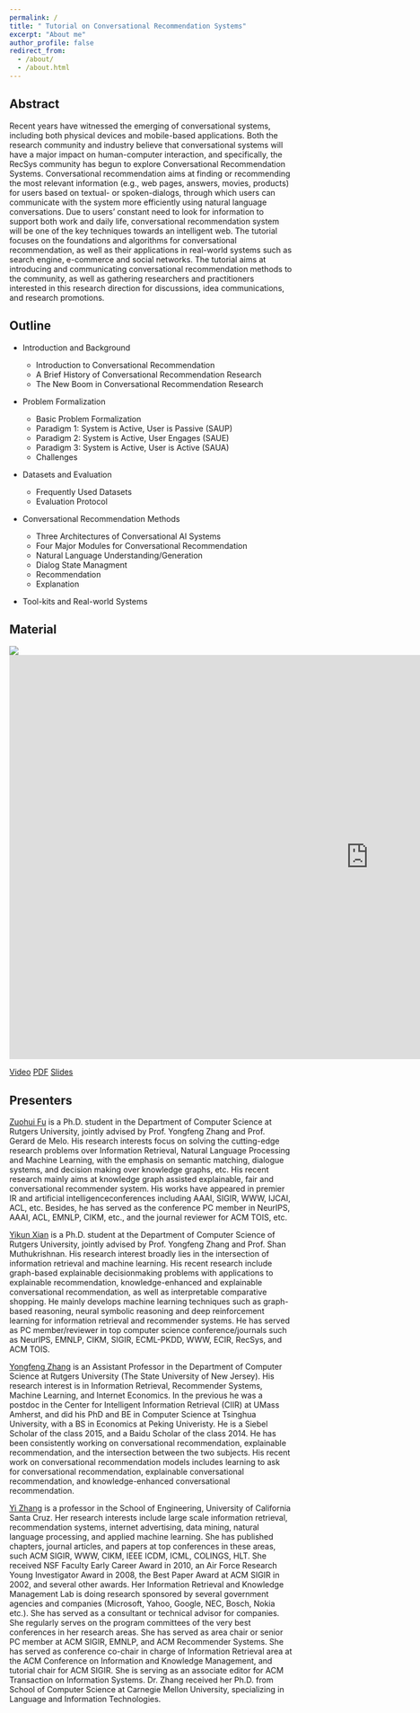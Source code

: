 ```yaml
---
permalink: /
title: " Tutorial on Conversational Recommendation Systems"
excerpt: "About me"
author_profile: false
redirect_from: 
  - /about/
  - /about.html
---
```


Abstract
------
Recent years have witnessed the emerging of conversational systems, including both physical devices and mobile-based applications. Both the research community and industry believe that conversational systems will have a major impact on human-computer interaction, and specifically, the RecSys community has begun to
explore Conversational Recommendation Systems. Conversational recommendation aims at finding or recommending the most relevant information (e.g., web pages, answers, movies, products) for users based on textual- or spoken-dialogs, through which users can communicate with the system more efficiently using natural language conversations. Due to users’ constant need to look for information to support both work and daily life, conversational recommendation system will be one of the key techniques towards an intelligent web. The tutorial focuses on the foundations and algorithms for conversational recommendation, as well as their applications in real-world systems such as search engine, e-commerce and social networks. The tutorial aims at introducing and communicating conversational recommendation methods to the community, as well as gathering researchers and practitioners interested in this research direction for discussions, idea communications, and research promotions.

Outline
------
* Introduction and Background
  * Introduction to Conversational Recommendation
  * A Brief History of Conversational Recommendation Research
  * The New Boom in Conversational Recommendation Research
  
* Problem Formalization
  * Basic Problem Formalization
  * Paradigm 1: System is Active, User is Passive (SAUP)
  * Paradigm 2: System is Active, User Engages (SAUE)
  * Paradigm 3: System is Active, User is Active (SAUA)
  * Challenges
* Datasets and Evaluation
  * Frequently Used Datasets
  * Evaluation Protocol
* Conversational Recommendation Methods
  * Three Architectures of Conversational AI Systems
  * Four Major Modules for Conversational Recommendation
  * Natural Language Understanding/Generation
  * Dialog State Managment
  * Recommendation
  * Explanation
* Tool-kits and Real-world Systems

Material
------

<!--
<img src='/images/image-alignment-1200x4002.jpg'><br/>
-->
<img src='/Conversational-RecSys.github.io/images/first_page_v2.png'>

<iframe width="1280" height="720" src="https://www.youtube.com/embed/ekGljvAXIKE" frameborder="0" allow="accelerometer; autoplay; clipboard-write; encrypted-media; gyroscope; picture-in-picture" allowfullscreen></iframe>

[Video](https://www.youtube.com/watch?v=ekGljvAXIKE)    [PDF](https://dl.acm.org/doi/pdf/10.1145/3383313.3411548)   [Slides](https://www.icloud.com/attachment/?u=https%3A%2F%2Fcvws.icloud-content.com%2FB%2FAYvecfzt7ceoqYxQKhmwh0vyjkiSAYb1c2lu3HNp1T77vAjVuVGszVA_%2F%24%7Bf%7D%3Fo%3DAly9XGMkmmEpHVC62Lup8XdvsI7I5vOV3Rw_CtfFN30k%26v%3D1%26x%3D3%26a%3DCAog-S8kLHe0geKp9uQR-G8Ip1-ypX_lqzHMUtyccSELLskSdxD4svvyzy4Y-ML2xtkuIgEAKggByAD_M1u2olIE8o5IkloErM1QP2omoVzdHaz-fgN1mMh0MVaKQPgLUnyzn_Cy2Y6pz74QcGXPx54Th4NyJu1n4M6xO02mhGJfbPGbVBAdziiRj7621zzsl8CRag-c-4BxxUAu%26e%3D1604587463%26fl%3D%26r%3DAC17FC7D-5634-467A-B0BB-B8417CA39B80-1%26k%3D%24%7Buk%7D%26ckc%3Dcom.apple.largeattachment%26ckz%3D37C2DAD3-A14D-4F0D-BA2A-CACBA5589093%26p%3D71%26s%3D2OAF-cCvJjmIGMCixjrIDA6wwqk&uk=WwkZkuSUw4xoe4SDdJOuCw&f=Tutorial%20on%20Conversational%20Recommendation%20Systems.pdf&sz=31547812)

Presenters
------
[Zuohui Fu](https://zuohuif.github.io/) is a Ph.D. student in the Department of Computer Science at Rutgers University, jointly advised by Prof. Yongfeng Zhang and Prof. Gerard de Melo. His research interests focus on solving the cutting-edge research problems over Information Retrieval, Natural
Language Processing and Machine Learning, with the emphasis on semantic matching, dialogue systems, and decision making over knowledge graphs, etc. His recent research mainly aims at knowledge graph assisted explainable, fair and conversational recommender system. His works have appeared in premier IR and artificial intelligenceconferences including AAAI, SIGIR, WWW, IJCAI, ACL, etc. Besides, he has served as the conference PC member in NeurIPS, AAAI, ACL, EMNLP, CIKM, etc., and the journal reviewer for ACM TOIS, etc.

[Yikun Xian](https://orcax.github.io/) is a Ph.D. student at the Department of Computer Science of Rutgers University, jointly advised by Prof. Yongfeng Zhang and Prof. Shan Muthukrishnan. His research interest broadly lies in the intersection of information retrieval and machine learning. His recent research include graph-based explainable decisionmaking problems with applications to explainable recommendation, knowledge-enhanced and explainable conversational recommendation, as well as interpretable comparative shopping. He mainly develops machine learning techniques such as graph-based reasoning, neural symbolic reasoning and deep reinforcement learning for information retrieval and recommender systems. He has served as PC member/reviewer in top computer science conference/journals such as NeurIPS, EMNLP, CIKM, SIGIR, ECML-PKDD, WWW, ECIR, RecSys, and ACM TOIS.

[Yongfeng Zhang](http://yongfeng.me/) is an Assistant Professor in the Department of Computer Science at Rutgers University (The State University of New Jersey). His research interest is in Information Retrieval, Recommender Systems, Machine Learning, and Internet Economics. In the previous he was a postdoc in the Center for Intelligent Information Retrieval (CIIR) at UMass Amherst, and did his PhD and BE in Computer Science at Tsinghua University, with a BS in Economics at Peking Univeristy. He is a Siebel Scholar of the class 2015, and a Baidu Scholar of the class 2014. He has been consistently working on conversational recommendation, explainable recommendation, and the intersection between the two subjects. His recent work on conversational recommendation models includes learning to ask for conversational recommendation, explainable conversational recommendation, and knowledge-enhanced conversational recommendation.

[Yi Zhang](https://sites.google.com/ucsc.edu/yizhang) is a professor in the School of Engineering, University of California Santa Cruz. Her research interests include large scale information retrieval, recommendation systems, internet advertising, data mining, natural language processing, and applied machine learning. She has published chapters, journal articles, and papers at top conferences in these areas, such ACM SIGIR, WWW, CIKM, IEEE ICDM, ICML, COLINGS, HLT. She received NSF Faculty Early Career Award in 2010, an Air Force Research Young Investigator Award in 2008, the Best Paper Award at ACM SIGIR in 2002, and several other awards. Her Information Retrieval and Knowledge Management Lab is doing research sponsored by several government agencies and companies (Microsoft, Yahoo, Google, NEC, Bosch, Nokia etc.). She has served as a consultant or technical advisor for companies. She regularly serves on the program committees of the very best conferences in her research areas. She has served as area chair or senior PC member at ACM SIGIR, EMNLP, and ACM Recommender Systems. She has served as conference co-chair in charge of Information Retrieval area at the ACM Conference on Information and Knowledge Management, and tutorial chair for ACM SIGIR. She is serving as an associate editor for ACM Transaction on Information Systems. Dr. Zhang received her Ph.D. from School of Computer Science at Carnegie Mellon University, specializing in Language and Information Technologies.
